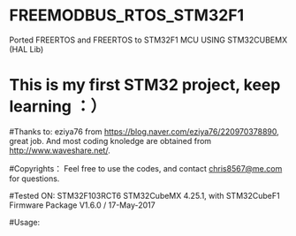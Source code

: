 # FREEMODBUS_RTOS_STM32F1
Ported FREERTOS and FREERTOS to STM32F1 MCU USING STM32CUBEMX (HAL Lib)
# This is my first STM32 project, keep learning ：）

#Thanks to:
eziya76 from https://blog.naver.com/eziya76/220970378890, great job. 
And most coding knoledge are obtained from http://www.waveshare.net/. 

#Copyrights：
Feel free to use the codes, and contact chris8567@me.com for questions. 


#Tested ON:
STM32F103RCT6
STM32CubeMX 4.25.1, with STM32CubeF1 Firmware Package V1.6.0 / 17-May-2017


#Usage:
